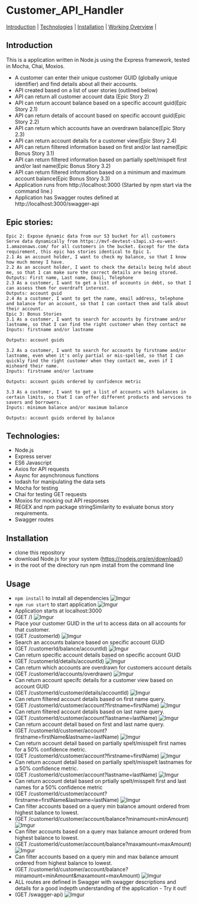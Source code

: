 # Customer_API_Handler
[Introduction](#introduction) | [Technologies](#technologies) | [Installation](#installation) | [Working Overview](#screenshots) |

## Introduction
This is a application written in Node.js using the Express framework, tested in Mocha, Chai, Moxios.
- A customer can enter their unique customer GUID (globally unique identifier) and find details about all their accounts.
- API created based on a list of user stories (outlined below)
- API can return all customer account data (Epic Story 2)
- API can return account balance based on a specific account guid(Epic Story 2.1)
- API can return details of account based on specific account guid(Epic Story 2.2)
- API can return which accounts have an overdrawn balance(Epic Story 2.3)
- API can return account details for a customer view(Epic Story 2.4)
- API can return filtered information based on first and/or last name(Epic Bonus Story 3.1)
- API can return filtered information based on partially spelt/mispelt first and/or last name(Epic Bonus Story 3.2)
- API can return filtered information based on a minimum and maximum account balance(Epic Bonus Story 3.3)
- Application runs from http://localhost:3000 (Started by npm start via the command line.)
- Application has Swagger routes defined at http://localhost:3000/swagger-api

## Epic stories:

```
Epic 2: Expose dynamic data from our S3 bucket for all customers
Serve data dynamically from https://mvf-devtest-s3api.s3-eu-west-1.amazonaws.com/ for all customers in the bucket. Except for the data requirement, this epic has stories identical to Epic 1.
2.1 As an account holder, I want to check my balance, so that I know how much money I have.
2.2 As an account holder, I want to check the details being held about me, so that I can make sure the correct details are being stored.
Outputs: First name, Last name, Email, Telephone
2.3 As a customer, I want to get a list of accounts in debt, so that I can assess them for overdraft interest.
Outputs: account guid
2.4 As a customer, I want to get the name, email address, telephone and balance for an account, so that I can contact them and talk about their account.
Epic 3: Bonus Stories
3.1 As a customer, I want to search for accounts by firstname and/or lastname, so that I can find the right customer when they contact me
Inputs: firstname and/or lastname

Outputs: account guids

3.2 As a customer, I want to search for accounts by firstname and/or lastname, even when it's only partial or mis-spelled, so that I can quickly find the right customer when they contact me, even if I misheard their name.
Inputs: firstname and/or lastname

Outputs: account guids ordered by confidence metric

3.3 As a customer, I want to get a list of accounts with balances in certain limits, so that I can offer different products and services to savers and borrowers.
Inputs: minimum balance and/or maximum balance

Outputs: account guids ordered by balance
```

## Technologies:
- Node.js
- Express server
- ES6 Javascript
- Axios for API requests
- Async for asynchronous functions
- lodash for manipulating the data sets
- Mocha for testing
- Chai for testing GET requests
- Moxios for mocking out API responses
- REGEX and npm package stringSimilarity to evaluate bonus story requirements.
- Swagger routes

## Installation

- clone this repository
- download Node.js for your system (https://nodejs.org/en/download/)
- in the root of the directory run npm install from the command line

## Usage

- ``` npm install ``` to install all dependencies
![Imgur](https://imgur.com/EBMTzPU.png)
- ``` npm run start ``` to start application
![Imgur](https://imgur.com/LAkRjy5.png)
- Application starts at localhost:3000
- (GET /)
![Imgur](https://imgur.com/wUfJtRH.png)
- Place your customer GUID in the url to access data on all accounts for that customer.
- (GET /customerId)
![Imgur](https://imgur.com/ZmE9Z9P.png)
- Search an accounts balance based on specific account GUID
- (GET /customerId/balance/accountId)
![Imgur](https://imgur.com/F0dlDOu.png)
- Can return specific account details based on specific account GUID
- (GET /customerId/details/accountId)
![Imgur](https://imgur.com/R0ZGEpx.png)
- Can return which accounts are overdrawn for customers account details
- (GET /customerId/accounts/overdrawn)
![Imgur](https://imgur.com/gED2HHu.png)
- Can return account specifc details for a customer view based on account GUID
- (GET /customerId/customer/details/accountId)
![Imgur](https://imgur.com/6c0KfbI.png)
- Can return filtered account details based on first name query.
- (GET /customerId/customer/account?firstname=firstName)
![Imgur](https://imgur.com/wP4mqqY.png)
- Can return filtered account details based on last name query.
- (GET /customerId/customer/account?lastname=lastName)
![Imgur](https://imgur.com/KZGKQaL.png)
- Can return account detail based on first and last name query.
- (GET /customerId/customer/account?firstname=firstName&lastname=lastName)
![Imgur](https://imgur.com/uR2qo2i.png)
- Can return account detail based on partially spelt/misspelt first names for a 50% confidence metric.
- (GET /customerId/customer/account?firstname=firstName)
![Imgur](https://imgur.com/5k83aRK.png)
- Can return account detail based on partially spelt/misspelt  lastnames for a 50% confidence metric.
- (GET /customerId/customer/account?lastname=lastName)
![Imgur](https://imgur.com/8UHwysr.png)
- Can return account detail based on prtially spelt/misspelt first and last names for a 50% confidence metric
- (GET /customerId/customer/account?firstname=firstName&lastname=lastName)
![Imgur](https://imgur.com/8UHwysr.png)
- Can filter accounts based on a query min balance amount ordered from highest balance to lowest.
- (GET /customerId/customer/account/balance?minamount=minAmount)
![Imgur](https://imgur.com/HTRu4E2.png)
- Can filter accounts based on a query max balance amount ordered from highest balance to lowest.
- (GET /customerId/customer/account/balance?maxamount=maxAmount)
![Imgur](https://imgur.com/fkJVRFF.png)
- Can filter accounts based on a query min and max balance amount ordered from highest balance to lowest.
- (GET /customerId/customer/account/balance?minamount=minAmount&maxamount=maxAmount)
![Imgur](https://imgur.com/EY21TB4.png)
- ALL routes are defined in Swagger with swagger descriptions and details for a good indepth understanding of the application - Try it out!
- (GET /swagger-api)
![Imgur](https://imgur.com/1abSDvQ.png)


